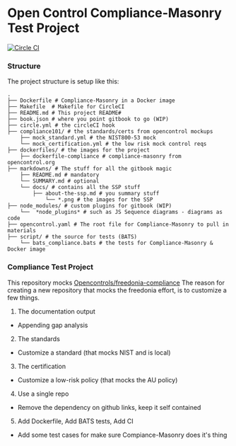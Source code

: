 # Open Control Compliance-Masonry Test Project

[![Circle CI](https://circleci.com/gh/cleanerbot/compliance.png?sytle=shield&circle-token=f426e413f206dc447eea29b759fd65c4c40a7904)](https://circleci.com/gh/cleanerbot/compliance/tree/master 'View CI builds')

### Structure

The project structure is setup like this:

```
.
├── Dockerfile # Compliance-Masonry in a Docker image 
├── Makefile  # Makefile for CircleCI
├── README.md # This project README# 
├── book.json # where you point gitbook to go (WIP)
├── circle.yml # the circleCI hook
├── compliance101/ # the standards/certs from opencontrol mockups
    ├── mock_standard.yml # the NIST800-53 mock
    └── mock_certification.yml # the low risk mock control reqs   
├── dockerfiles/ # the images for the project
    ├── dockerfile-compliance # compliance-masonry from opencontrol.org
├── markdowns/ # The stuff for all the gitbook magic
    ├── README.md # mandatory
    └── SUMMARY.md # optional 
	└── docs/ # contains all the SSP stuff
	    ├── about-the-ssp.md # you summary stuff
            └── *.png # the images for the SSP
├── node_modules/ # custom plugins for gitbook (WIP)
    └──  *node_plugins* # such as JS Sequence diagrams - diagrams as code 
├── opencontrol.yaml # The root file for Compliance-Masonry to pull in materials
├── script/ # the source for tests (BATS)
    └── bats_compliance.bats # the tests for Compliance-Masonry & Docker image
```


### Compliance Test Project

This repository mocks [Opencontrols/freedonia-compliance](https://github.com/opencontrol)  The reason for creating a new repository that mocks the freedonia effort, is to customize a few things.

1) The documentation output

- Appending gap analysis

2) The standards

- Customize a standard (that mocks NIST and is local)

3) The certification

- Customize a low-risk policy (that mocks the AU policy)

4) Use a single repo

- Remove the dependency on github links, keep it self contained

5) Add Dockerfile, Add BATS tests, Add CI

- Add some test cases for make sure Compiance-Masonry does it's thing
